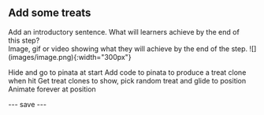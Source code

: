 ## Add some treats

<div style="display: flex; flex-wrap: wrap">
<div style="flex-basis: 200px; flex-grow: 1; margin-right: 15px;">
Add an introductory sentence. What will learners achieve by the end of this step?
</div>
<div>
Image, gif or video showing what they will achieve by the end of the step. ![](images/image.png){:width="300px"}
</div>
</div>

Hide and go to pinata at start
Add code to pinata to produce a treat clone when hit
Get treat clones to show, pick random treat and glide to position
Animate forever at position

--- save ---